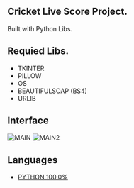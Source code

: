 
## Cricket Live Score Project.

Built with Python Libs.

## Requied Libs.

 - TKINTER 
 - PILLOW 
 - OS 
 - BEAUTIFULSOAP (BS4) 
 - URLIB
 
## Interface
![MAIN](https://github.com/varunherlekar/livescore/blob/main/pymain.JPG)
![MAIN2](https://github.com/varunherlekar/livescore/blob/main/pymain2.JPG)

## Languages
-   [PYTHON 100.0%](https://github.com/varunherlekar/livescore/search?l=python)
